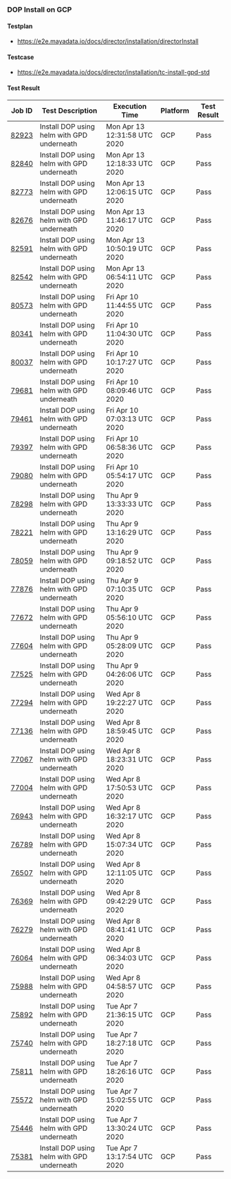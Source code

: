 ### DOP Install on GCP

#### Testplan

- https://e2e.mayadata.io/docs/director/installation/directorInstall

#### Testcase

- https://e2e.mayadata.io/docs/director/installation/tc-install-gpd-std

#### Test Result

| Job ID |   Test Description         | Execution Time | Platform |Test Result   |
 |---------|---------------------------| --------------| -------- |--------|
|     <a href= "https://gitlab.mayadata.io/oep/oep-e2e-gcp/-/jobs/82923">82923</a>           |  Install DOP using helm with GPD underneath           | Mon Apr 13 12:31:58 UTC 2020  | GCP | Pass |
|     <a href= "https://gitlab.mayadata.io/oep/oep-e2e-gcp/-/jobs/82840">82840</a>           |  Install DOP using helm with GPD underneath           | Mon Apr 13 12:18:33 UTC 2020  | GCP | Pass |
|     <a href= "https://gitlab.mayadata.io/oep/oep-e2e-gcp/-/jobs/82773">82773</a>           |  Install DOP using helm with GPD underneath           | Mon Apr 13 12:06:15 UTC 2020  | GCP | Pass |
|     <a href= "https://gitlab.mayadata.io/oep/oep-e2e-gcp/-/jobs/82676">82676</a>           |  Install DOP using helm with GPD underneath           | Mon Apr 13 11:46:17 UTC 2020  | GCP | Pass |
|     <a href= "https://gitlab.mayadata.io/oep/oep-e2e-gcp/-/jobs/82591">82591</a>           |  Install DOP using helm with GPD underneath           | Mon Apr 13 10:50:19 UTC 2020  | GCP | Pass |
|     <a href= "https://gitlab.mayadata.io/oep/oep-e2e-gcp/-/jobs/82542">82542</a>           |  Install DOP using helm with GPD underneath           | Mon Apr 13 06:54:11 UTC 2020  | GCP | Pass |
|     <a href= "https://gitlab.mayadata.io/oep/oep-e2e-gcp/-/jobs/80573">80573</a>           |  Install DOP using helm with GPD underneath           | Fri Apr 10 11:44:55 UTC 2020  | GCP | Pass |
|     <a href= "https://gitlab.mayadata.io/oep/oep-e2e-gcp/-/jobs/80341">80341</a>           |  Install DOP using helm with GPD underneath           | Fri Apr 10 11:04:30 UTC 2020  | GCP | Pass |
|     <a href= "https://gitlab.mayadata.io/oep/oep-e2e-gcp/-/jobs/80037">80037</a>           |  Install DOP using helm with GPD underneath           | Fri Apr 10 10:17:27 UTC 2020  | GCP | Pass |
|     <a href= "https://gitlab.mayadata.io/oep/oep-e2e-gcp/-/jobs/79681">79681</a>           |  Install DOP using helm with GPD underneath           | Fri Apr 10 08:09:46 UTC 2020  | GCP | Pass |
|     <a href= "https://gitlab.mayadata.io/oep/oep-e2e-gcp/-/jobs/79461">79461</a>           |  Install DOP using helm with GPD underneath           | Fri Apr 10 07:03:13 UTC 2020  | GCP | Pass |
|     <a href= "https://gitlab.mayadata.io/oep/oep-e2e-gcp/-/jobs/79397">79397</a>           |  Install DOP using helm with GPD underneath           | Fri Apr 10 06:58:36 UTC 2020  | GCP | Pass |
|     <a href= "https://gitlab.mayadata.io/oep/oep-e2e-gcp/-/jobs/79080">79080</a>           |  Install DOP using helm with GPD underneath           | Fri Apr 10 05:54:17 UTC 2020  | GCP | Pass |
|     <a href= "https://gitlab.mayadata.io/oep/oep-e2e-gcp/-/jobs/78298">78298</a>           |  Install DOP using helm with GPD underneath           | Thu Apr  9 13:33:33 UTC 2020  | GCP | Pass |
|     <a href= "https://gitlab.mayadata.io/oep/oep-e2e-gcp/-/jobs/78221">78221</a>           |  Install DOP using helm with GPD underneath           | Thu Apr  9 13:16:29 UTC 2020  | GCP | Pass |
|     <a href= "https://gitlab.mayadata.io/oep/oep-e2e-gcp/-/jobs/78059">78059</a>           |  Install DOP using helm with GPD underneath           | Thu Apr  9 09:18:52 UTC 2020  | GCP | Pass |
|     <a href= "https://gitlab.mayadata.io/oep/oep-e2e-gcp/-/jobs/77876">77876</a>           |  Install DOP using helm with GPD underneath           | Thu Apr  9 07:10:35 UTC 2020  | GCP | Pass |
|     <a href= "https://gitlab.mayadata.io/oep/oep-e2e-gcp/-/jobs/77672">77672</a>           |  Install DOP using helm with GPD underneath           | Thu Apr  9 05:56:10 UTC 2020  | GCP | Pass |
|     <a href= "https://gitlab.mayadata.io/oep/oep-e2e-gcp/-/jobs/77604">77604</a>           |  Install DOP using helm with GPD underneath           | Thu Apr  9 05:28:09 UTC 2020  | GCP | Pass |
|     <a href= "https://gitlab.mayadata.io/oep/oep-e2e-gcp/-/jobs/77525">77525</a>           |  Install DOP using helm with GPD underneath           | Thu Apr  9 04:26:06 UTC 2020  | GCP | Pass |
|     <a href= "https://gitlab.mayadata.io/oep/oep-e2e-gcp/-/jobs/77294">77294</a>           |  Install DOP using helm with GPD underneath           | Wed Apr  8 19:22:27 UTC 2020  | GCP | Pass |
|     <a href= "https://gitlab.mayadata.io/oep/oep-e2e-gcp/-/jobs/77136">77136</a>           |  Install DOP using helm with GPD underneath           | Wed Apr  8 18:59:45 UTC 2020  | GCP | Pass |
|     <a href= "https://gitlab.mayadata.io/oep/oep-e2e-gcp/-/jobs/77067">77067</a>           |  Install DOP using helm with GPD underneath           | Wed Apr  8 18:23:31 UTC 2020  | GCP | Pass |
|     <a href= "https://gitlab.mayadata.io/oep/oep-e2e-gcp/-/jobs/77004">77004</a>           |  Install DOP using helm with GPD underneath           | Wed Apr  8 17:50:53 UTC 2020  | GCP | Pass |
|     <a href= "https://gitlab.mayadata.io/oep/oep-e2e-gcp/-/jobs/76943">76943</a>           |  Install DOP using helm with GPD underneath           | Wed Apr  8 16:32:17 UTC 2020  | GCP | Pass |
|     <a href= "https://gitlab.mayadata.io/oep/oep-e2e-gcp/-/jobs/76789">76789</a>           |  Install DOP using helm with GPD underneath           | Wed Apr  8 15:07:34 UTC 2020  | GCP | Pass |
|     <a href= "https://gitlab.mayadata.io/oep/oep-e2e-gcp/-/jobs/76507">76507</a>           |  Install DOP using helm with GPD underneath           | Wed Apr  8 12:11:05 UTC 2020  | GCP | Pass |
|     <a href= "https://gitlab.mayadata.io/oep/oep-e2e-gcp/-/jobs/76369">76369</a>           |  Install DOP using helm with GPD underneath           | Wed Apr  8 09:42:29 UTC 2020  | GCP | Pass |
|     <a href= "https://gitlab.mayadata.io/oep/oep-e2e-gcp/-/jobs/76279">76279</a>           |  Install DOP using helm with GPD underneath           | Wed Apr  8 08:41:41 UTC 2020  | GCP | Pass |
|     <a href= "https://gitlab.mayadata.io/oep/oep-e2e-gcp/-/jobs/76064">76064</a>           |  Install DOP using helm with GPD underneath           | Wed Apr  8 06:34:03 UTC 2020  | GCP | Pass |
|     <a href= "https://gitlab.mayadata.io/oep/oep-e2e-gcp/-/jobs/75988">75988</a>           |  Install DOP using helm with GPD underneath           | Wed Apr  8 04:58:57 UTC 2020  | GCP | Pass |
|     <a href= "https://gitlab.mayadata.io/oep/oep-e2e-gcp/-/jobs/75892">75892</a>           |  Install DOP using helm with GPD underneath           | Tue Apr  7 21:36:15 UTC 2020  | GCP | Pass |
|     <a href= "https://gitlab.mayadata.io/oep/oep-e2e-gcp/-/jobs/75740">75740</a>           |  Install DOP using helm with GPD underneath           | Tue Apr  7 18:27:18 UTC 2020  | GCP | Pass |
|     <a href= "https://gitlab.mayadata.io/oep/oep-e2e-gcp/-/jobs/75811">75811</a>           |  Install DOP using helm with GPD underneath           | Tue Apr  7 18:26:16 UTC 2020  | GCP | Pass |
|     <a href= "https://gitlab.mayadata.io/oep/oep-e2e-gcp/-/jobs/75572">75572</a>           |  Install DOP using helm with GPD underneath           | Tue Apr  7 15:02:55 UTC 2020  | GCP | Pass |
|     <a href= "https://gitlab.mayadata.io/oep/oep-e2e-gcp/-/jobs/75446">75446</a>           |  Install DOP using helm with GPD underneath           | Tue Apr  7 13:30:24 UTC 2020  | GCP | Pass |
 |    <a href= "https://gitlab.mayadata.io/oep/oep-e2e-gcp/-/jobs/75381">75381</a>   |  Install DOP using helm with GPD underneath           |  Tue Apr  7 13:17:54 UTC 2020     |GCP  |Pass  |
